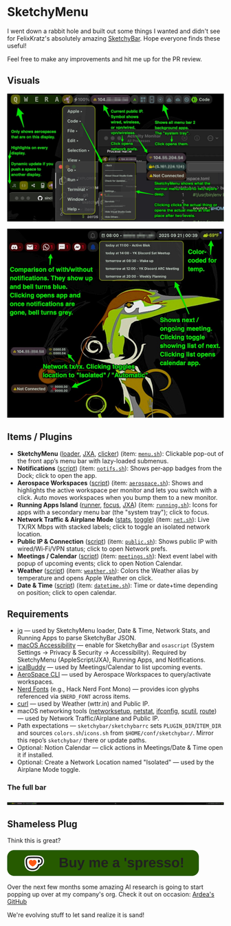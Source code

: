 # SketchyMenu
I went down a rabbit hole and built out some things I wanted and didn't see for FelixKratz's absolutely amazing [SketchyBar](https://github.com/FelixKratz/SketchyBar). Hope everyone finds these useful!

Feel free to make any improvements and hit me up for the PR review.

## Visuals
![Main features 1](sketchybar/images/main-features-1.jpg)

![Main features 2](sketchybar/images/main-features-2.jpg)


## Items / Plugins
- **SketchyMenu** ([loader](sketchybar/plugins/sketchymenu/app_menu.sh), [JXA](sketchybar/plugins/sketchymenu/get_menu.js), [clicker](sketchybar/plugins/sketchymenu/click_menu_item.applescript)) (item: [`menu.sh`](sketchybar/items/menu.sh)): Clickable pop-out of the front app’s menu bar with lazy-loaded submenus.
- **Notifications** ([script](sketchybar/plugins/notifications.sh)) (item: [`notifs.sh`](sketchybar/items/notifs.sh)): Shows per‑app badges from the Dock; click to open the app.
- **Aerospace Workspaces** ([script](sketchybar/plugins/aerospace.sh)) (item: [`aerospace.sh`](sketchybar/items/aerospace.sh)): Shows and highlights the active workspace per monitor and lets you switch with a click. Auto moves workspaces when you bump them to a new monitor.
- **Running Apps Island** ([runner](sketchybar/plugins/bar_apps/running_apps.sh), [focus](sketchybar/plugins/bar_apps/app_focus.sh), [JXA](sketchybar/plugins/bar_apps/get_running_apps.applescript)) (item: [`running.sh`](sketchybar/items/running.sh)): Icons for apps with a secondary menu bar (the "system tray"); click to focus.
- **Network Traffic & Airplane Mode** ([stats](sketchybar/plugins/net/network_stats.sh), [toggle](sketchybar/plugins/net/toggle_airplane.sh)) (item: [`net.sh`](sketchybar/items/net.sh)): Live TX/RX Mbps with stacked labels; click to toggle an isolated network location.
- **Public IP & Connection** ([script](sketchybar/plugins/get_public_ip.sh)) (item: [`public.sh`](sketchybar/items/public.sh)): Shows public IP with wired/Wi‑Fi/VPN status; click to open Network prefs.
- **Meetings / Calendar** ([script](sketchybar/plugins/calendar_info.sh)) (item: [`meetings.sh`](sketchybar/items/meetings.sh)): Next event label with popup of upcoming events; click to open Notion Calendar.
- **Weather** ([script](sketchybar/plugins/weather.sh)) (item: [`weather.sh`](sketchybar/items/weather.sh)): Colors the Weather alias by temperature and opens Apple Weather on click.
- **Date & Time** ([script](sketchybar/plugins/datetime.sh)) (item: [`datetime.sh`](sketchybar/items/datetime.sh)): Time or date+time depending on position; click to open calendar.


## Requirements
- [jq](https://github.com/jqlang/jq) — used by SketchyMenu loader, Date & Time, Network Stats, and Running Apps to parse SketchyBar JSON.
- [macOS Accessibility](https://support.apple.com/guide/mac-help/allow-accessibility-apps-mchlp10317/mac) — enable for SketchyBar and `osascript` (System Settings → Privacy & Security → Accessibility). Required by SketchyMenu (AppleScript/JXA), Running Apps, and Notifications.
- [icalBuddy](https://hasseg.org/icalBuddy/) — used by Meetings/Calendar to list upcoming events.
- [AeroSpace CLI](https://github.com/nikitabobko/AeroSpace) — used by Aerospace Workspaces to query/activate workspaces.
- [Nerd Fonts](https://www.nerdfonts.com/) (e.g., Hack Nerd Font Mono) — provides icon glyphs referenced via `$NERD_FONT` across items.
- [curl](https://curl.se/) — used by Weather (wttr.in) and Public IP.
- macOS networking tools ([networksetup](https://ss64.com/osx/networksetup.html), [netstat](https://ss64.com/osx/netstat.html), [ifconfig](https://ss64.com/osx/ifconfig.html), [scutil](https://ss64.com/osx/scutil.html), [route](https://ss64.com/osx/route.html)) — used by Network Traffic/Airplane and Public IP.
- Path expectations — `sketchybar/sketchybarrc` sets `PLUGIN_DIR`/`ITEM_DIR` and sources `colors.sh`/`icons.sh` from `$HOME/conf/sketchybar/`. Mirror this repo’s `sketchybar/` there or update paths.
- Optional: Notion Calendar — click actions in Meetings/Date & Time open it if installed.
- Optional: Create a Network Location named "Isolated" — used by the Airplane Mode toggle.


### The full bar
![Full bar](sketchybar/images/full-bar.jpg)


## Shameless Plug
Think this is great?

[![ko-fi](https://github.com/Sinjhin/SketchyMenu/blob/main/githubbutton_sm.svg)](https://ko-fi.com/O4O11LKWGF)

Over the next few months some amazing AI research is going to start popping up over at my company's org. Check it out on occasion: [Ardea's GitHub](https://github.com/ArdeaAI)

We're evolving stuff to let sand realize it is sand!
